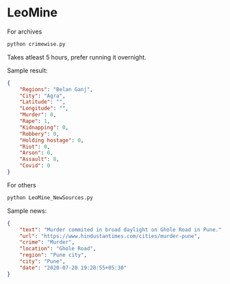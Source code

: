 # LeoMine

For archives

```bash
python crimewise.py
```

Takes atleast 5 hours, prefer running it overnight.

Sample result:

```json
{
    "Regions": "Belan Ganj",
    "City": "Agra",
    "Latitude": "",
    "Longitude": "",
    "Murder": 0,
    "Rape": 1,
    "Kidnapping": 0,
    "Robbery": 0,
    "Holding hostage": 0,
    "Riot": 0,
    "Arson": 0,
    "Assault": 8,
    "Covid": 0
}
```

For others

```bash
python LeoMine_NewSources.py
```
Sample news:

```json
{
    "text": "Murder commited in broad daylight on Ghole Road in Pune.",
    "url": "https://www.hindustantimes.com/cities/murder-pune",
    "crime": "Murder",
    "location": "Ghole Road",
    "region": "Pune city",
    "city": "Pune",
    "date": "2020-07-20 19:28:55+05:30"
}
```
